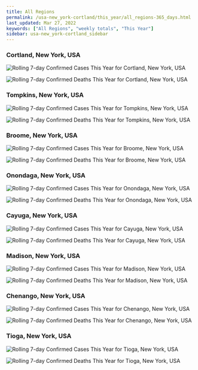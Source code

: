 ```yaml
---
title: All Regions
permalink: /usa-new_york-cortland/this_year/all_regions-365_days.html
last_updated: Mar 27, 2022
keywords: ["All Regions", "weekly totals", "This Year"]
sidebar: usa-new_york-cortland_sidebar
---
```


<h3>Cortland, New York, USA</h3>

![Rolling 7-day Confirmed Cases This Year for Cortland, New York, USA](/covid_tracker/images/graphs/usa-new_york-cortland-rolling_7_days_confirmed-365_days_graph.png)

![Rolling 7-day Confirmed Deaths This Year for Cortland, New York, USA](/covid_tracker/images/graphs/usa-new_york-cortland-rolling_7_days_deaths-365_days_graph.png)

<h3>Tompkins, New York, USA</h3>

![Rolling 7-day Confirmed Cases This Year for Tompkins, New York, USA](/covid_tracker/images/graphs/usa-new_york-tompkins-rolling_7_days_confirmed-365_days_graph.png)

![Rolling 7-day Confirmed Deaths This Year for Tompkins, New York, USA](/covid_tracker/images/graphs/usa-new_york-tompkins-rolling_7_days_deaths-365_days_graph.png)

<h3>Broome, New York, USA</h3>

![Rolling 7-day Confirmed Cases This Year for Broome, New York, USA](/covid_tracker/images/graphs/usa-new_york-broome-rolling_7_days_confirmed-365_days_graph.png)

![Rolling 7-day Confirmed Deaths This Year for Broome, New York, USA](/covid_tracker/images/graphs/usa-new_york-broome-rolling_7_days_deaths-365_days_graph.png)

<h3>Onondaga, New York, USA</h3>

![Rolling 7-day Confirmed Cases This Year for Onondaga, New York, USA](/covid_tracker/images/graphs/usa-new_york-onondaga-rolling_7_days_confirmed-365_days_graph.png)

![Rolling 7-day Confirmed Deaths This Year for Onondaga, New York, USA](/covid_tracker/images/graphs/usa-new_york-onondaga-rolling_7_days_deaths-365_days_graph.png)

<h3>Cayuga, New York, USA</h3>

![Rolling 7-day Confirmed Cases This Year for Cayuga, New York, USA](/covid_tracker/images/graphs/usa-new_york-cayuga-rolling_7_days_confirmed-365_days_graph.png)

![Rolling 7-day Confirmed Deaths This Year for Cayuga, New York, USA](/covid_tracker/images/graphs/usa-new_york-cayuga-rolling_7_days_deaths-365_days_graph.png)

<h3>Madison, New York, USA</h3>

![Rolling 7-day Confirmed Cases This Year for Madison, New York, USA](/covid_tracker/images/graphs/usa-new_york-madison-rolling_7_days_confirmed-365_days_graph.png)

![Rolling 7-day Confirmed Deaths This Year for Madison, New York, USA](/covid_tracker/images/graphs/usa-new_york-madison-rolling_7_days_deaths-365_days_graph.png)

<h3>Chenango, New York, USA</h3>

![Rolling 7-day Confirmed Cases This Year for Chenango, New York, USA](/covid_tracker/images/graphs/usa-new_york-chenango-rolling_7_days_confirmed-365_days_graph.png)

![Rolling 7-day Confirmed Deaths This Year for Chenango, New York, USA](/covid_tracker/images/graphs/usa-new_york-chenango-rolling_7_days_deaths-365_days_graph.png)

<h3>Tioga, New York, USA</h3>

![Rolling 7-day Confirmed Cases This Year for Tioga, New York, USA](/covid_tracker/images/graphs/usa-new_york-tioga-rolling_7_days_confirmed-365_days_graph.png)

![Rolling 7-day Confirmed Deaths This Year for Tioga, New York, USA](/covid_tracker/images/graphs/usa-new_york-tioga-rolling_7_days_deaths-365_days_graph.png)
